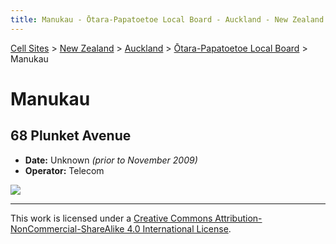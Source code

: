 ```yaml
---
title: Manukau - Ōtara-Papatoetoe Local Board - Auckland - New Zealand - Cell Sites
---
```


[Cell Sites](../../../) > [New Zealand](../../) > [Auckland](../) > [Ōtara-Papatoetoe Local Board](./) > Manukau

# Manukau

## 68 Plunket Avenue

* **Date:** Unknown *(prior to November 2009)*
* **Operator:** Telecom

![](https://f001.backblazeb2.com/file/CellSites/NZ/AUK/%C5%8Ctara-Papatoetoe/20171118-201028.jpg)

---

This work is licensed under a [Creative Commons Attribution-NonCommercial-ShareAlike 4.0 International License](http://creativecommons.org/licenses/by-nc-sa/4.0/).
